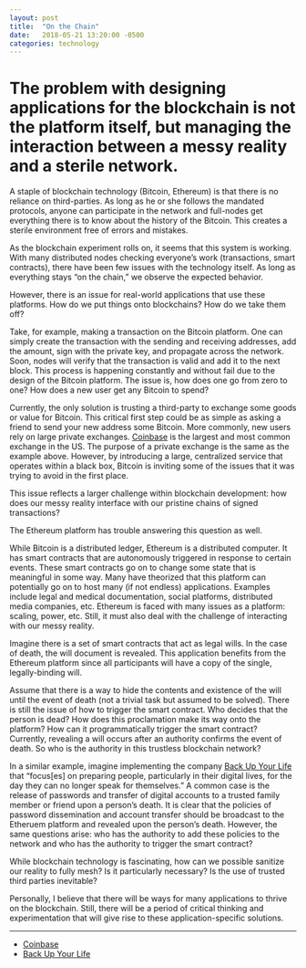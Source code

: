 ```yaml
---
layout: post
title:  "On the Chain"
date:   2018-05-21 13:20:00 -0500
categories: technology
---
```


# The problem with designing applications for the blockchain is not the platform itself, but managing the interaction between a messy reality and a sterile network.

A staple of blockchain technology (Bitcoin, Ethereum) is that there is no reliance on third-parties. As long as he or she follows the mandated protocols, anyone can participate in the network and full-nodes get everything there is to know about the history of the Bitcoin. This creates a sterile environment free of errors and mistakes.

As the blockchain experiment rolls on, it seems that this system is working. With many distributed nodes checking everyone’s work (transactions, smart contracts), there have been few issues with the technology itself. As long as everything stays “on the chain,” we observe the expected behavior.

However, there is an issue for real-world applications that use these platforms. How do we put things onto blockchains? How do we take them off?

Take, for example, making a transaction on the Bitcoin platform. One can simply create the transaction with the sending and receiving addresses, add the amount, sign with the private key, and propagate across the network. Soon, nodes will verify that the transaction is valid and add it to the next block. This process is happening constantly and without fail due to the design of the Bitcoin platform. The issue is, how does one go from zero to one? How does a new user get any Bitcoin to spend?

Currently, the only solution is trusting a third-party to exchange some goods or value for Bitcoin. This critical first step could be as simple as asking a friend to send your new address some Bitcoin. More commonly, new users rely on large private exchanges. [Coinbase](https://www.coinbase.com/) is the largest and most common exchange in the US. The purpose of a private exchange is the same as the example above. However, by introducing a large, centralized service that operates within a black box, Bitcoin is inviting some of the issues that it was trying to avoid in the first place.

This issue reflects a larger challenge within blockchain development: how does our messy reality interface with our pristine chains of signed transactions?

The Ethereum platform has trouble answering this question as well.

While Bitcoin is a distributed ledger, Ethereum is a distributed computer. It has smart contracts that are autonomously triggered in response to certain events. These smart contracts go on to change some state that is meaningful in some way. Many have theorized that this platform can potentially go on to host many (if not endless) applications. Examples include legal and medical documentation, social platforms, distributed media companies, etc. Ethereum is faced with many issues as a platform: scaling, power, etc. Still, it must also deal with the challenge of interacting with our messy reality.

Imagine there is a set of smart contracts that act as legal wills. In the case of death, the will document is revealed. This application benefits from the Ethereum platform since all participants will have a copy of the single, legally-binding will.

Assume that there is a way to hide the contents and existence of the will until the event of death (not a trivial task but assumed to be solved). There is still the issue of how to trigger the smart contract. Who decides that the person is dead? How does this proclamation make its way onto the platform? How can it programmatically trigger the smart contract? Currently, revealing a will occurs after an authority confirms the event of death. So who is the authority in this trustless blockchain network?

In a similar example, imagine implementing the company [Back Up Your Life](https://www.technologyreview.com/s/611162/job-of-the-future-embalming-your-online-persona/) that “focus[es] on preparing people, particularly in their digital lives, for the day they can no longer speak for themselves.” A common case is the release of passwords and transfer of digital accounts to a trusted family member or friend upon a person’s death. It is clear that the policies of password dissemination and account transfer should be broadcast to the Etheruem platform and revealed upon the person’s death. However, the same questions arise: who has the authority to add these policies to the network and who has the authority to trigger the smart contract?

While blockchain technology is fascinating, how can we possible sanitize our reality to fully mesh? Is it particularly necessary? Is the use of trusted third parties inevitable?

Personally, I believe that there will be ways for many applications to thrive on the blockchain. Still, there will be a period of critical thinking and experimentation that will give rise to these application-specific solutions.

---

* [Coinbase](https://www.coinbase.com/)
* [Back Up Your Life](https://www.technologyreview.com/s/611162/job-of-the-future-embalming-your-online-persona/)
